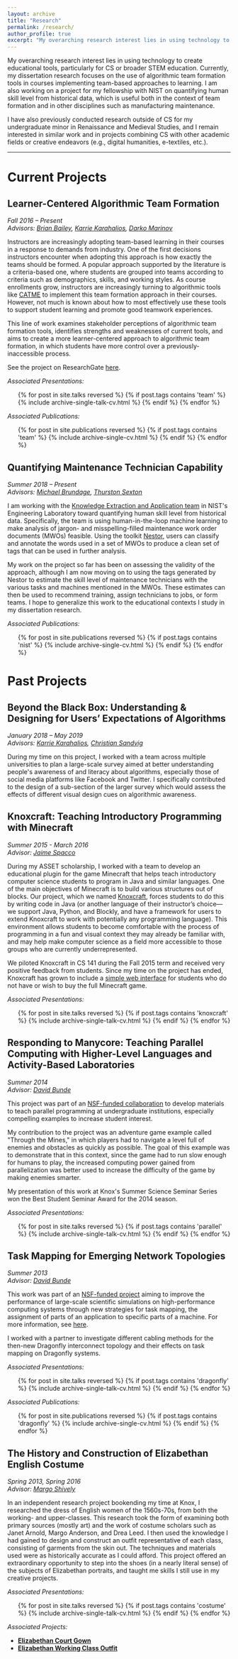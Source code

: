 ```yaml
---
layout: archive
title: "Research"
permalink: /research/
author_profile: true
excerpt: "My overarching research interest lies in using technology to create educational tools, particularly for CS or broader STEM education. Currently, my dissertation research focuses on the use of algorithmic team formation tools in courses implementing team-based approaches to learning. I am also working on a project for my fellowship with NIST on quantifying human skill level from historical data, which is useful both in the context of team formation and in other disciplines such as manufacturing maintenance. I have also previously conducted research outside of CS for my undergraduate minor in Renaissance and Medieval Studies, and I remain interested in similar work and in projects combining CS with other academic fields or creative endeavors (e.g., digital humanities, e-textiles, etc.)."
---
```


My overarching research interest lies in using technology to create educational tools, particularly for CS or broader STEM education. Currently, my dissertation research focuses on the use of algorithmic team formation tools in courses implementing team-based approaches to learning. I am also working on a project for my fellowship with NIST on quantifying human skill level from historical data, which is useful both in the context of team formation and in other disciplines such as manufacturing maintenance.

I have also previously conducted research outside of CS for my undergraduate minor in Renaissance and Medieval Studies, and I remain interested in similar work and in projects combining CS with other academic fields or creative endeavors (e.g., digital humanities, e-textiles, etc.).

---

# Current Projects

## Learner-Centered Algorithmic Team Formation
_Fall 2016 – Present_  
_Advisors: [Brian Bailey](http://orchid.cs.illinois.edu/people/bailey/index.html), [Karrie Karahalios](http://social.cs.uiuc.edu/people/karriekarahalios.html), [Darko Marinov](http://mir.cs.illinois.edu/marinov/)_  

Instructors are increasingly adopting team-based learning in their courses in a response to demands from industry. One of the first decisions instructors encounter when adopting this approach is how exactly the teams should be formed. A popular approach supported by the literature is a criteria-based one, where students are grouped into teams according to criteria such as demographics, skills, and working styles. As course enrollments grow, instructors are increasingly turning to algorithmic tools like [CATME](https://info.catme.org) to implement this team formation approach in their courses. However, not much is known about how to most effectively use these tools to support student learning and promote good teamwork experiences.  

This line of work examines stakeholder perceptions of algorithmic team formation tools, identifies strengths and weaknesses of current tools, and aims to create a more learner-centered approach to algorithmic team formation, in which students have more control over a previously-inaccessible process.  

See the project on ResearchGate [here](https://www.researchgate.net/project/Learner-Centered-Algorithmic-Team-Formation).

_Associated Presentations:_
  <ul>{% for post in site.talks reversed %}
    {% if post.tags contains 'team' %}
	  {% include archive-single-talk-cv.html %}
	{% endif %}
  {% endfor %}</ul>

_Associated Publications:_
  <ul>{% for post in site.publications reversed %}
    {% if post.tags contains 'team' %}
      {% include archive-single-cv.html %}
	{% endif %}
  {% endfor %}</ul>

## Quantifying Maintenance Technician Capability
_Summer 2018 – Present_  
_Advisors: [Michael Brundage](https://www.nist.gov/people/michael-p-brundage), [Thurston Sexton](https://www.nist.gov/people/thurston-sexton)_

I am working with the [Knowledge Extraction and Application team](https://www.researchgate.net/project/Knowledge-Extraction-and-Application-for-Smart-Manufacturing) in NIST's Engineering Laboratory toward quantifying human skill level from historical data. Specifically, the team is using human-in-the-loop machine learning to make analysis of jargon- and misspelling-filled maintenance work order documents (MWOs) feasible. Using the toolkit [Nestor](https://github.com/usnistgov/nestor), users can classify and annotate the words used in a set of MWOs to produce a clean set of tags that can be used in further analysis.  

My work on the project so far has been on assessing the validity of the approach, although I am now moving on to using the tags generated by Nestor to estimate the skill level of maintenance technicians with the various tasks and machines mentioned in the MWOs. These estimates can then be used to recommend training, assign technicians to jobs, or form teams. I hope to generalize this work to the educational contexts I study in my dissertation research.  

_Associated Publications:_
  <ul>{% for post in site.publications reversed %}
    {% if post.tags contains 'nist' %}
      {% include archive-single-cv.html %}
	{% endif %}
  {% endfor %}</ul>

# Past Projects

## Beyond the Black Box: Understanding & Designing for Users’ Expectations of Algorithms
_January 2018 – May 2019_  
_Advisors: [Karrie Karahalios](http://social.cs.uiuc.edu/people/karriekarahalios.html), [Christian Sandvig](http://www-personal.umich.edu/~csandvig/)_

During my time on this project, I worked with a team across multiple universities to plan a large-scale survey aimed at better understanding people's awareness of and literacy about algorithms, especially those of social media platforms like Facebook and Twitter. I specifically contributed to the design of a sub-section of the larger survey which would assess the effects of different visual design cues on algorithmic awareness.  

## Knoxcraft: Teaching Introductory Programming with Minecraft
_Summer 2015 - March 2016_  
_Advisor: [Jaime Spacco](https://www.knox.edu/academics/majors-and-minors/computer-science/faculty/spacco-jaime)_  

During my ASSET scholarship, I worked with a team to develop an educational plugin for the game Minecraft that helps teach introductory computer science students to program in Java and similar languages. One of the main objectives of Minecraft is to build various structures out of blocks. Our project, which we named [Knoxcraft](https://github.com/knoxcraft), forces students to do this by writing code in Java (or another language of their instructor’s choice—we support Java, Python, and Blockly, and have a framework for users to extend Knoxcraft to work with potentially any programming language). This environment allows students to become comfortable with the process of programming in a fun and visual context they may already be familiar with, and may help make computer science as a field more accessible to those groups who are currently underrepresented.  

We piloted Knoxcraft in CS 141 during the Fall 2015 term and received very positive feedback from students. Since my time on the project has ended, Knoxcraft has grown to include a [simple web interface](knoxcraft.github.io) for students who do not have or wish to buy the full Minecraft game.

_Associated Presentations:_
  <ul>{% for post in site.talks reversed %}
    {% if post.tags contains 'knoxcraft' %}
	  {% include archive-single-talk-cv.html %}
	{% endif %}
  {% endfor %}</ul>

## Responding to Manycore: Teaching Parallel Computing with Higher-Level Languages and Activity-Based Laboratories
_Summer 2014_  
_Advisor: [David Bunde](http://faculty.knox.edu/dbunde/)_  

This project was part of an [NSF-funded collaboration](https://www.nsf.gov/awardsearch/showAward?AWD_ID=1044299) to develop materials to teach parallel programming at undergraduate institutions, especially compelling examples to increase student interest.  

My contribution to the project was an adventure game example called "Through the Mines," in which players had to navigate a level full of enemies and obstacles as quickly as possible. The goal of this example was to demonstrate that in this context, since the game had to run slow enough for humans to play, the increased computing power gained from parallelization was better used to increase the difficulty of the game by making enemies smarter.  

My presentation of this work at Knox's Summer Science Seminar Series won the Best Student Seminar Award for the 2014 season.

_Associated Presentations:_
  <ul>{% for post in site.talks reversed %}
    {% if post.tags contains 'parallel' %}
	  {% include archive-single-talk-cv.html %}
	{% endif %}
  {% endfor %}</ul>

## Task Mapping for Emerging Network Topologies
_Summer 2013_  
_Advisor: [David Bunde](http://faculty.knox.edu/dbunde/)_

This work was part of an [NSF-funded project](https://www.nsf.gov/awardsearch/showAward?AWD_ID=1423413) aiming to improve the performance of large-scale scientific simulations on high-performance computing systems through new strategies for task mapping, the assignment of parts of an application to specific parts of a machine.  For more information, see [here](http://faculty.knox.edu/dbunde/emergingTopo.html).  

I worked with a partner to investigate different cabling methods for the then-new Dragonfly interconnect topology and their effects on task mapping on Dragonfly systems.  

_Associated Presentations:_
  <ul>{% for post in site.talks reversed %}
    {% if post.tags contains 'dragonfly' %}
	  {% include archive-single-talk-cv.html %}
	{% endif %}
  {% endfor %}</ul>

_Associated Publications:_
  <ul>{% for post in site.publications reversed %}
    {% if post.tags contains 'dragonfly' %}
      {% include archive-single-cv.html %}
	{% endif %}
  {% endfor %}</ul>
  
## The History and Construction of Elizabethan English Costume
_Spring 2013, Spring 2016_  
_Advisor: [Margo Shively](http://knoxtheatre.org/people/Margo_Shively)_
  
In an independent research project bookending my time at Knox, I researched the dress of English women of the 1560s-70s, from both the working- and upper-classes. This research took the form of examining both primary sources (mostly art) and the work of costume scholars such as Janet Arnold, Margo Anderson, and Drea Leed. I then used the knowledge I had gained to design and construct an outfit representative of each class, consisting of garments from the skin out. The techniques and materials used were as historically accurate as I could afford. This project offered an extraordinary opportunity to step into the shoes (in a nearly literal sense) of the subjects of Elizabethan portraits, and taught me skills I still use in my creative projects.  

_Associated Presentations:_
  <ul>{% for post in site.talks reversed %}
    {% if post.tags contains 'costume' %}
	  {% include archive-single-talk-cv.html %}
	{% endif %}
  {% endfor %}</ul>
  
_Associated Projects:_
  * [**Elizabethan Court Gown**](https://emhastings.github.io/costuming/ind-study-gown/)
  * [**Elizabethan Working Class Outfit**](https://emhastings.github.io/costuming/red-kirtle/)
  